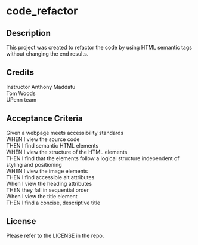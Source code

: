 # code_refactor

## Description

This project was created to refactor the code by using HTML semantic tags without changing the end results. 

## Credits

Instructor Anthony Maddatu\
Tom Woods\
UPenn team

## Acceptance Criteria

Given a webpage meets accessibility standards\
WHEN I view the source code\
THEN I find semantic HTML elements\
WHEN I view the structure of the HTML elements\
THEN I find that the elements follow a logical structure independent of styling and positioning\
WHEN I view the image elements\
THEN I find accessible alt attributes\
When I view the heading attributes\
THEN they fall in sequential order\
When I view the title element\
THEN I find a concise, descriptive title

## License

Please refer to the LICENSE in the repo.